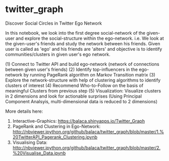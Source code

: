 # twitter_graph
Discover Social Circles in Twitter Ego Network

In this notebook, we look into the first degree social-network of the given-user and explore the social-structure within the ego-network. i.e. We look at the given-user's friends and study the network between his friends. Given user is called as 'ego' and his friends are 'alters' and objective is to identify communities/clusters in given user's ego network.

(1) Connect to Twitter API and build ego-network (network of connections between given user's friends) (2) Identify top-influencers in the ego-network by running PageRank algorithm on Markov Transition matrix (3) Explore the network-structure with help of clustering algorithms to identify clusters of interest (4) Recommend Who-to-Follow on the basis of meaningful Clusters from previous step (5) Visualization: Visualize clusters in 2 dimensions and look for actionable surprises (Using Principal Component Analsyis, multi-dimensional data is reduced to 2 dimensions)

More details here:
1. Interactive-Graphics: https://balaca.shinyapps.io/Twitter_Graph
2. PageRank and Clustering in Ego-Network: http://nbviewer.ipython.org/github/balaca/twitter_graph/blob/master/1.%20TwitterAPI_Pagerank_Clustering.ipynb
3. Visualising Data: http://nbviewer.ipython.org/github/balaca/twitter_graph/blob/master/2.%20Visualise_Data.ipynb
